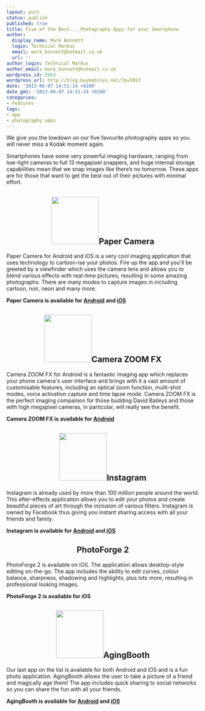```yaml
---
layout: post
status: publish
published: true
title: Five of the Best... Photography Apps for your Smartphone
author:
  display_name: Mark Bonnett
  login: Technical Markus
  email: mark_bonnett@hotmail.co.uk
  url: ''
author_login: Technical Markus
author_email: mark_bonnett@hotmail.co.uk
wordpress_id: 5953
wordpress_url: http://blog.buymobiles.net/?p=5953
date: '2013-06-07 14:51:14 +0100'
date_gmt: '2013-06-07 14:51:14 +0100'
categories:
- Features
tags:
- app
- photography apps
---
```

<p><span class="postStandFirst">We give you the lowdown on our five favourite photography apps so you will never miss a Kodak moment again.</span></p>
<p>Smartphones have some very powerful imaging hardware, ranging from low-light cameras to full 13 megapixel snappers, and huge internal storage capabilities mean that we snap images like there&rsquo;s no tomorrow. These apps are for those that want to get the best out of their pictures&nbsp;with minimal effort.</p>
<h2 style="text-align: center;"><img class="aligncenter" src="https://lh5.ggpht.com/DDLhDaQhH9Jd9ALOby-Xk1lG_-ivVgGcxNt5Fi7bBtHqo_iu939TcCG2c0tTHF6JL54=w124" alt="" width="124" height="124" />Paper Camera</h2>
<p>Paper Camera for Android and iOS is a very cool imaging application that uses technology to cartoon-ise your photos. Fire up the app and you'll be greeted by a viewfinder which uses the camera lens and allows you to blend various effects with real-time pictures, resulting in some amazing photographs. There are many modes to capture images in including cartoon, noir, neon and many more.</p>
<p><strong>Paper Camera is available for&nbsp;<a href="https://play.google.com/store/apps/details?id=com.dama.papercamera&amp;feature=search_result#?t=W251bGwsMSwxLDEsImNvbS5kYW1hLnBhcGVyY2FtZXJhIl0.">Android</a>&nbsp;and&nbsp;<a href="https://itunes.apple.com/gb/app/paper-camera/id443802549?mt=8">iOS</a></strong></p>
<h2 style="text-align: center;"><img class="aligncenter" src="https://lh5.ggpht.com/3QUzIiLnZ_h8s_zYdrK2GnRxvhElJnHctTwo-_Gs4fqE2s3KI-wluFRUPxXP6RZhMw=w124" alt="" width="124" height="124" />Camera ZOOM FX</h2>
<p>Camera ZOOM FX for Android is a fantastic imaging app which replaces your phone camera's user interface and brings with it a vast amount of customisable features, including an optical zoom function, multi-shot modes, voice activation capture and time lapse mode. Camera ZOOM FX is the perfect imaging companion for those budding David Baileys and those with high megapixel cameras, in particular, will really see the benefit.</p>
<p><strong>Camera ZOOM FX is available for&nbsp;<a href="http://play.google.com/store/apps/details?id=slide.cameraZoom&amp;feature=related_apps#?t=W251bGwsMSwxLDEwOSwic2xpZGUuY2FtZXJhWm9vbSJd">Android</a></strong></p>
<h2 style="text-align: center;"><img class="aligncenter" src="https://lh3.ggpht.com/vFpQP39LB60dli3n-rJnVvTM07dsvIzxrCL5xMiy1V4GV4unC1ifXkUExQ4N-DBCKwI=w124" alt="" width="124" height="124" />Instagram</h2>
<p style="text-align: left;">Instagram is already used by more than 100 million people around the world. This after-effects application allows you to edit your photos and create beautiful pieces of art through the inclusion of various filters. Instagram is owned by Facebook thus giving you instant sharing access with all your friends and family.</p>
<p style="text-align: left;"><strong>Instagram is available for&nbsp;<a href="https://play.google.com/store/apps/details?id=com.instagram.android&amp;feature=search_result#?t=W251bGwsMSwxLDEsImNvbS5pbnN0YWdyYW0uYW5kcm9pZCJd">Android</a>&nbsp;and&nbsp;<a href="http://itunes.apple.com/gb/app/instagram/id389801252?mt=8">iOS</a></strong></p>
<h2 style="text-align: center;">PhotoForge 2</h2>
<p>PhotoForge 2 is available on iOS. The application allows desktop-style editing on-the-go. The app includes the ability to edit curves, colour balance, sharpness, shadowing and highlights, plus lots more, resulting in professional looking images.</p>
<p><strong>PhotoForge 2 is available for&nbsp;iOS</strong></p>
<h2 style="text-align: center;"><img class="aligncenter" src="https://lh4.ggpht.com/-RUrs5oxtp4m-hnzgM1EyV3Mxu8f4GTbkMejFtwB6kMDUcV8ibXzSfsje8pv26PHFA=w124" alt="" width="124" height="124" />AgingBooth</h2>
<p>Our last app on the list is available for both Android and iOS and is a fun photo application. AgingBooth allows the user to take a picture of a friend and magically age them! The app includes quick sharing to social networks so you can share the fun with all your friends.</p>
<p><strong>AgingBooth is available for&nbsp;<a href="https://play.google.com/store/apps/details?id=com.piviandco.agingbooth&amp;feature=search_result#?t=W251bGwsMSwxLDEsImNvbS5waXZpYW5kY28uYWdpbmdib290aCJd">Android</a>&nbsp;and&nbsp;<a href="https://itunes.apple.com/gb/app/agingbooth/id357467791?mt=8">iOS</a>&nbsp;</strong></p>
